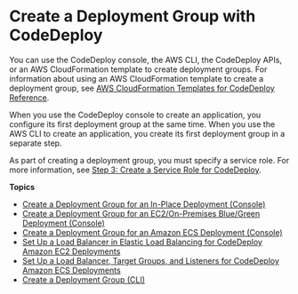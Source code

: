 # Create a Deployment Group with CodeDeploy<a name="deployment-groups-create"></a>

You can use the CodeDeploy console, the AWS CLI, the CodeDeploy APIs, or an AWS CloudFormation template to create deployment groups\. For information about using an AWS CloudFormation template to create a deployment group, see [AWS CloudFormation Templates for CodeDeploy Reference](reference-cloudformation-templates.md)\.

When you use the CodeDeploy console to create an application, you configure its first deployment group at the same time\. When you use the AWS CLI to create an application, you create its first deployment group in a separate step\.

As part of creating a deployment group, you must specify a service role\. For more information, see [Step 3: Create a Service Role for CodeDeploy](getting-started-create-service-role.md)\.

**Topics**
+ [Create a Deployment Group for an In\-Place Deployment \(Console\)](deployment-groups-create-in-place.md)
+ [Create a Deployment Group for an EC2/On\-Premises Blue/Green Deployment \(Console\)](deployment-groups-create-blue-green.md)
+ [Create a Deployment Group for an Amazon ECS Deployment \(Console\)](deployment-groups-create-ecs.md)
+ [Set Up a Load Balancer in Elastic Load Balancing for CodeDeploy Amazon EC2 Deployments](deployment-groups-create-load-balancer.md)
+ [Set Up a Load Balancer, Target Groups, and Listeners for CodeDeploy Amazon ECS Deployments](deployment-groups-create-load-balancer-for-ecs.md)
+ [Create a Deployment Group \(CLI\)](deployment-groups-create-cli.md)